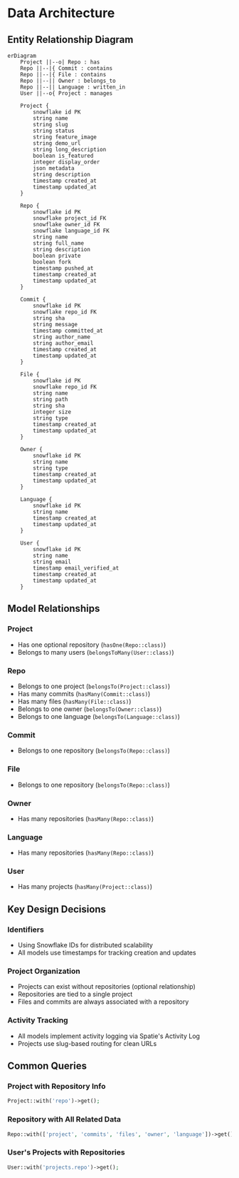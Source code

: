 # Data Architecture

## Entity Relationship Diagram

```mermaid
erDiagram
    Project ||--o| Repo : has
    Repo ||--|{ Commit : contains
    Repo ||--|{ File : contains
    Repo ||--|| Owner : belongs_to
    Repo ||--|| Language : written_in
    User ||--o{ Project : manages

    Project {
        snowflake id PK
        string name
        string slug
        string status
        string feature_image
        string demo_url
        string long_description
        boolean is_featured
        integer display_order
        json metadata
        string description
        timestamp created_at
        timestamp updated_at
    }

    Repo {
        snowflake id PK
        snowflake project_id FK
        snowflake owner_id FK
        snowflake language_id FK
        string name
        string full_name
        string description
        boolean private
        boolean fork
        timestamp pushed_at
        timestamp created_at
        timestamp updated_at
    }

    Commit {
        snowflake id PK
        snowflake repo_id FK
        string sha
        string message
        timestamp committed_at
        string author_name
        string author_email
        timestamp created_at
        timestamp updated_at
    }

    File {
        snowflake id PK
        snowflake repo_id FK
        string name
        string path
        string sha
        integer size
        string type
        timestamp created_at
        timestamp updated_at
    }

    Owner {
        snowflake id PK
        string name
        string type
        timestamp created_at
        timestamp updated_at
    }

    Language {
        snowflake id PK
        string name
        timestamp created_at
        timestamp updated_at
    }

    User {
        snowflake id PK
        string name
        string email
        timestamp email_verified_at
        timestamp created_at
        timestamp updated_at
    }
```

## Model Relationships

### Project
- Has one optional repository (`hasOne(Repo::class)`)
- Belongs to many users (`belongsToMany(User::class)`)

### Repo
- Belongs to one project (`belongsTo(Project::class)`)
- Has many commits (`hasMany(Commit::class)`)
- Has many files (`hasMany(File::class)`)
- Belongs to one owner (`belongsTo(Owner::class)`)
- Belongs to one language (`belongsTo(Language::class)`)

### Commit
- Belongs to one repository (`belongsTo(Repo::class)`)

### File
- Belongs to one repository (`belongsTo(Repo::class)`)

### Owner
- Has many repositories (`hasMany(Repo::class)`)

### Language
- Has many repositories (`hasMany(Repo::class)`)

### User
- Has many projects (`hasMany(Project::class)`)

## Key Design Decisions

### Identifiers
- Using Snowflake IDs for distributed scalability
- All models use timestamps for tracking creation and updates

### Project Organization
- Projects can exist without repositories (optional relationship)
- Repositories are tied to a single project
- Files and commits are always associated with a repository

### Activity Tracking
- All models implement activity logging via Spatie's Activity Log
- Projects use slug-based routing for clean URLs

## Common Queries

### Project with Repository Info
```php
Project::with('repo')->get();
```

### Repository with All Related Data
```php
Repo::with(['project', 'commits', 'files', 'owner', 'language'])->get();
```

### User's Projects with Repositories
```php
User::with('projects.repo')->get();
```
